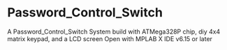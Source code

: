# Password_Control_Switch
A Password_Control_Switch System build with ATMega328P chip, diy 4x4 matrix keypad, and a LCD screen
Open with MPLAB X IDE v6.15 or later
